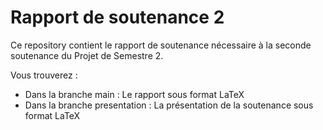 # Rapport de soutenance 2

Ce repository contient le rapport de soutenance nécessaire à la seconde soutenance du Projet de Semestre 2.

Vous trouverez :
- Dans la branche main : Le rapport sous format LaTeX
- Dans la branche presentation : La présentation de la soutenance sous format LaTeX